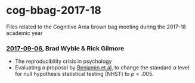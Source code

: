 cog-bbag-2017-18
================

Files related to the Cognitive Area brown bag meeting during the 2017-18 academic year

### [2017-09-06](p-lt-005.md), Brad Wyble & Rick Gilmore

-   The reproducibility crisis in psychology
-   Evaluating a proposal by [Benjamin et al.](https://dx.doi.org/10.17605/OSF.IO/MKY9J) to change the standard *α* level for null hypothesis statistical testing (NHST) to *p* &lt; .005.
